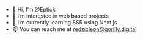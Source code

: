 - 👋 Hi, I’m @Eptick
- 👀 I’m interested in web based projects
- 🌱 I’m currently learning SSR using Next.js
- 📫 You can reach me at redzicleon@gorilly.digital

<!---
Eptick/Eptick is a ✨ special ✨ repository because its `README.md` (this file) appears on your GitHub profile.
You can click the Preview link to take a look at your changes.
--->
